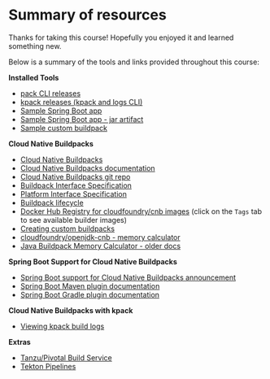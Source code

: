 # Summary of resources

Thanks for taking this course! Hopefully you enjoyed it and learned something new.

Below is a summary of the tools and links provided throughout this course:

**Installed Tools**

- [pack CLI releases](https://github.com/buildpacks/pack/releases)
- [kpack releases (kpack and logs CLI)](https://github.com/pivotal/kpack/releases)
- [Sample Spring Boot app](https://github.com/springone-tour-2020-cicd/spring-sample-app.git)
- [Sample Spring Boot app - jar artifact](https://github.com/springone-tour-2020-cicd/spring-sample-app/releases/download/v1.0.0/spring-sample-app-1.0.0.jar)
- [Sample custom buildpack](https://github.com/buildpacks/samples.git)

**Cloud Native Buildpacks**

- [Cloud Native Buildpacks](https://buildpacks.io)
- [Cloud Native Buildpacks documentation](https://buildpacks.io/docs)
- [Cloud Native Buildpacks git repo](https://github.com/buildpacks)
- [Buildpack Interface Specification](https://github.com/buildpacks/spec/blob/master/buildpack.md)
- [Platform Interface Specification](https://github.com/buildpacks/spec/blob/master/platform.md)
- [Buildpack lifecycle](https://buildpacks.io/docs/concepts/components/lifecycle)
- [Docker Hub Registry for cloudfoundry/cnb images](https://hub.docker.com/r/cloudfoundry/cnb) (click on the `Tags` tab to see available builder images)
- [Creating custom buildpacks](https://github.com/buildpacks/samples/tree/master/buildpacks)
- [cloudfoundry/openjdk-cnb - memory calculator](https://github.com/cloudfoundry/openjdk-cnb)
- [Java Buildpack Memory Calculator - older docs](https://github.com/cloudfoundry/java-buildpack-memory-calculator)

**Spring Boot Support for Cloud Native Buildpacks**

- [Spring Boot support for Cloud Native Buildpacks announcement](https://spring.io/blog/2020/01/27/creating-docker-images-with-spring-boot-2-3-0-m1)
- [Spring Boot Maven plugin documentation](https://docs.spring.io/spring-boot/docs/2.3.0.M2/maven-plugin/html/#build-image)
- [Spring Boot Gradle plugin documentation](https://docs.spring.io/spring-boot/docs/2.3.0.M2/gradle-plugin/reference/html/#build-image)

**Cloud Native Buildpacks with kpack**

- [Viewing kpack build logs](https://starkandwayne.com/blog/kpack-viewing-build-logs)

**Extras**

- [Tanzu/Pivotal Build Service](https://pivotal.io/pivotal-build-service)
- [Tekton Pipelines](https://tekton.dev)